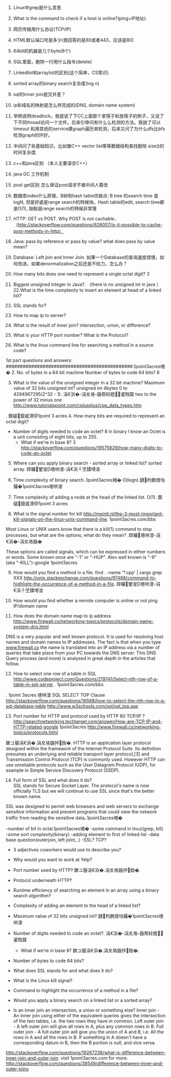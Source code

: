 1. Linux中grep是什么意思
2. What is the command to check if a host is online?(ping+IP地址). 
3. 网页传输用什么协议(TCP/IP)
4. HTML默认端口号是多少(我回答的是80或者443，应该是80)
5. 64bit的机器是几个byte(8个)
6. SQL里面，删除一行用什么指令(delete)
7. Linkedlist和arraylist的区别(这个简单，CS常识). 
8. sorted array的binary search复杂度(log n)
9. sql的inner join是交并差？
10. ip和域名的映射是怎么样完成的(DNS, domain name system)
11. 举例说明deadlock。我就说了下CC上面那个拿筷子和放筷子的例子，又说了下不同thread访问一个文件。后来引申问有什么么检测的方法。我說了可以 timeout 和用其他的service建graph遍历来检测，后来又问了为什么dfs比bfs检测graph的环好。

12. 中间问了些基础知识，比如像C++ vector list等等数据结构查找删除 size()的时间复杂度.
13. c++和java区别 （本人主要语言C++）
14. java GC 工作机制
15. post get区别 怎么保证post请求不被中间人篡改
16. 数据库index什么原理，B树和hash table优缺点: B tree 的search time 是logN, 但是好處是range search的時候快。Hash table的edit, search time都是O(1), 缺點是range search的時候非常慢
17. HTTP: GET vs POST. Why POST is not cachable..（http://stackoverflow.com/questions/626057/is-it-possible-to-cache-post-methods-in-http）
18. Java: pass by reference or pass by value? what does pass by value mean?
19. Database: Left join and Inner Join.
如果一个Database的查询速度很慢，如何改进。如果denormalization之后还是不给力，怎么办？
20. How many bits does one need to represent a single octal digit? 3
21. Biggest unsigned integer in Java?. （there is no unsigned int in java ）
22.What is the time complexity to insert an element at head of a linked list?
23. SSL stands for?
24. How to map ip to server?
25. What is the result of inner join? intersection, union, or difference?
26. What is your HTTP port number? What is the Protocol?
27. What is the linux command line for searching a method in a source code?









1st part questions and answers:
#############################################.1point3acres缃�
2. No. of bytes in a 64 bit machine
Number of bytes to code 64 bits?
8


3. What is the value of the unsigned integer in a 32 bit machine? Maximum value of 32 bits unsigned int?
unsigned int        4bytes        0 to 4294967295(2^32 - 1). 涓€浜�-涓夊垎-鍦帮紝鐙鍙戝竷
two to the power of 32 minus one
http://www.tutorialspoint.com/cplusplus/cpp_data_types.htm

. 鍥磋鎴戜滑@1point 3 acres
4. How many bits are required to represent an octal digit?
- Number of digits needed to code an octet?
8 in binary I know an Octet is a unit consisting of eight bits, up to 255.
    - What if we're in base 8?
3
http://stackoverflow.com/questions/19575629/how-many-digits-to-code-an-octet


5. Where can you apply binary search - sorted array or linked list?
sorted array. 鐣欏鐢宠璁哄潧-涓€浜╀笁鍒嗗湴


6. Time complexity of binary search..1point3acres缃�
O(logn).鏈枃鍘熷垱鑷�1point3acres璁哄潧


7. Time complexity of adding a node at the head of the linked list.
O(1). 鍥磋鎴戜滑@1point 3 acres


8. What is the signal number for kill
http://meinit.nl/the-3-most-important-kill-signals-on-the-linux-unix-command-line. 1point3acres.com/bbs


Most Linux or UNIX users know that there is a kill(1) command to stop processes, but what are the options, what do they mean?
.鐣欏璁哄潧-涓€浜�-涓夊垎鍦�

These options are called signals, which can be expressed in either numbers or words. Some known once are "-1" or "-HUP". Also well known is "-9" (aka "-KILL")-google 1point3acres


9. How would you find a method in a file.
find . -name '*.cpp' | xargs grep XXX
http://unix.stackexchange.com/questions/97488/command-to-highlight-the-occurrence-of-a-method-in-a-file. 鐣欏鐢宠璁哄潧-涓€浜╀笁鍒嗗湴


10. How would you find whether a remote computer is online or not
ping IP/domain name


11. How does the domain name map to ip address
http://www.firewall.cx/networking-topics/protocols/domain-name-system-dns.html


DNS is a very popular and well known protocol. It is used for resolving host names and domain names to IP addresses. The fact is that when you type www.firewall.cx the name is translated into an IP address via a number of queries that take place from your PC towards the DNS server. This DNS Query process (and more) is analysed in great depth in the articles that follow.


12. How to select one row of a table in SQL
http://www.codeproject.com/Questions/219741/Select-nth-row-of-a-table-in-sql-server
. 1point3acres.com/bbs


. 1point 3acres 璁哄潧
SQL SELECT TOP Clause
http://stackoverflow.com/questions/16568/how-to-select-the-nth-row-in-a-sql-database-table
http://www.w3schools.com/sql/sql_top.asp


13. Port number for HTTP and protocol used by HTTP
80 TCP/IP ?
http://searchnetworking.techtarget.com/answer/How-are-TCP-IP-and-HTTP-related-google 1point3acres
http://www.firewall.cx/networking-topics/protocols.html

鏉ユ簮涓€浜�.涓夊垎鍦拌鍧�. 
HTTP is an application layer protocol designed within the framework of the Internet Protocol Suite. Its definition presumes an underlying and reliable transport layer protocol,[3] and Transmission Control Protocol (TCP) is commonly used. However HTTP can use unreliable protocols such as the User Datagram Protocol (UDP), for example in Simple Service Discovery Protocol (SSDP).


14. Full form of SSL and what does it do?   
SSL stands for Secure Socket Layer. The protocol's name is now officially TLS but we will continue to use SSL since that's the better known name.


SSL was designed to permit web browsers and web servers to exchange sensitive information and prevent programs that could view the network traffic from reading the sensitive data..1point3acres缃�




-number of bit in octal.1point3acres缃�
-some command in linuz(grep, kill)
-some sort complexity(binary)
-adding element to first of linked list
-data base question(outerjoin, left joint,..)
-SSL? TCP?


- 3 adjectives coworkers would use to describe you?
- Why would you want to work at Yelp?


- Port number used by HTTP? 鏉ユ簮涓€浜�.涓夊垎鍦拌鍧�. 
- Protocol underneath HTTP?
- Runtime efficiency of searching an element in an array using a binary search algorithm?
- Complexity of adding an element to the head of a linked list?
- Maximum value of 32 bits unsigned int?.鏈枃鍘熷垱鑷�1point3acres璁哄潧
- Number of digits needed to code an octet?. 涓€浜�-涓夊垎-鍦帮紝鐙鍙戝竷
    - What if we're in base 8? 鏉ユ簮涓€浜�.涓夊垎鍦拌鍧�. 
- Number of bytes to code 64 bits?
- What does SSL stands for and what does it do?
- What is the Linux kill signal?
- Command to highlight the occurrence of a method in a file?
- Would you apply a binary search on a linked list or a sorted array?


- Is an inner join an intersection, a union or something else?
Inner join - An inner join using either of the equivalent queries gives the intersection of the two tables, i.e. the two rows they have in common.
Left outer join - A left outer join will give all rows in A, plus any common rows in B.
Full outer join - A full outer join will give you the union of A and B, i.e. All the rows in A and all the rows in B. If something in A doesn't have a corresponding datum in B, then the B portion is null, and vice versa. 


http://stackoverflow.com/questions/19267238/what-is-difference-between-inner-join-and-outer-join. visit 1point3acres.com for more.
http://stackoverflow.com/questions/38549/difference-between-inner-and-outer-joins
